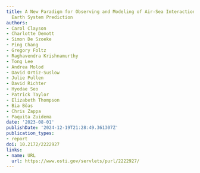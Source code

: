 ```yaml
---
title: A New Paradigm for Observing and Modeling of Air-Sea Interactions to Advance
  Earth System Prediction
authors:
- Carol Clayson
- Charlotte Demott
- Simon De Szoeke
- Ping Chang
- Gregory Foltz
- Raghavendra Krishnamurthy
- Tong Lee
- Andrea Molod
- David Ortiz-Suslow
- Julie Pullen
- David Richter
- Hyodae Seo
- Patrick Taylor
- Elizabeth Thompson
- Bia Bôas
- Chris Zappa
- Paquita Zuidema
date: '2023-08-01'
publishDate: '2024-12-19T21:28:49.361307Z'
publication_types:
- report
doi: 10.2172/2222927
links:
- name: URL
  url: https://www.osti.gov/servlets/purl/2222927/
---
```

